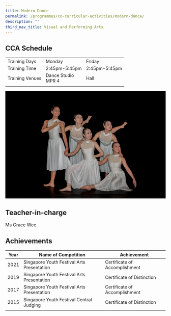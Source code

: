 ```yaml
---
title: Modern Dance
permalink: /programmes/co-curricular-activities/modern-dance/
description: ""
third_nav_title: Visual and Performing Arts
---
```

CCA Schedule
------------

| | | |
| --- | --- | --- |
| Training Days | Monday | Friday |  
| Training Time | 2:45pm-5:45pm | 2:45pm-5:45pm | 
| Training Venues | Dance Studio<br>MPR 4 | Hall |   
| | | |

![](/images/moderndance1.jpg)

Teacher-in-charge
------------------

Ms Grace Wee 


Achievements
------------

| Year | Name of Competition | Achievement |
| --- | --- | --- |
| 2021 | Singapore Youth Festival Arts Presentation | Certificate of Accomplishment |
| 2019 | Singapore Youth Festival Arts Presentation | Certificate of Distinction |
| 2017 | Singapore Youth Festival Arts Presentation | Certificate of Accomplishment |
| 2015 | Singapore Youth Festival Central Judging | Certificate of Distinction |
| | | |